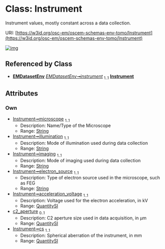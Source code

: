 
# Class: Instrument

Instrument values, mostly constant across a data collection.

URI: [https://w3id.org/osc-em/oscem-schemas-env-tomo/Instrument](https://w3id.org/osc-em/oscem-schemas-env-tomo/Instrument)


[![img](https://yuml.me/diagram/nofunky;dir:TB/class/[QuantitySI],[QuantitySI]<cs%201..1-++[Instrument&#124;microscope:string;illumination:string;imaging:string;electron_source:string],[QuantitySI]<c2_aperture%200..1-++[Instrument],[QuantitySI]<acceleration_voltage%201..1-++[Instrument],[EMDatasetEnv]++-%20instrument%201..1>[Instrument],[EMDatasetEnv])](https://yuml.me/diagram/nofunky;dir:TB/class/[QuantitySI],[QuantitySI]<cs%201..1-++[Instrument&#124;microscope:string;illumination:string;imaging:string;electron_source:string],[QuantitySI]<c2_aperture%200..1-++[Instrument],[QuantitySI]<acceleration_voltage%201..1-++[Instrument],[EMDatasetEnv]++-%20instrument%201..1>[Instrument],[EMDatasetEnv])

## Referenced by Class

 *  **[EMDatasetEnv](EMDatasetEnv.md)** *[EMDatasetEnv➞instrument](EMDatasetEnv_instrument.md)*  <sub>1..1</sub>  **[Instrument](Instrument.md)**

## Attributes


### Own

 * [Instrument➞microscope](Instrument_microscope.md)  <sub>1..1</sub>
     * Description: Name/Type of the Microscope
     * Range: [String](types/String.md)
 * [Instrument➞illumination](Instrument_illumination.md)  <sub>1..1</sub>
     * Description: Mode of illumination used during data collection
     * Range: [String](types/String.md)
 * [Instrument➞imaging](Instrument_imaging.md)  <sub>1..1</sub>
     * Description: Mode of imaging used during data collection
     * Range: [String](types/String.md)
 * [Instrument➞electron_source](Instrument_electron_source.md)  <sub>1..1</sub>
     * Description: Type of electron source used in the microscope, such as FEG
     * Range: [String](types/String.md)
 * [Instrument➞acceleration_voltage](Instrument_acceleration_voltage.md)  <sub>1..1</sub>
     * Description: Voltage used for the electron acceleration, in kV
     * Range: [QuantitySI](QuantitySI.md)
 * [c2_aperture](c2_aperture.md)  <sub>0..1</sub>
     * Description: C2 aperture size used in data acquisition, in µm
     * Range: [QuantitySI](QuantitySI.md)
 * [Instrument➞cs](Instrument_cs.md)  <sub>1..1</sub>
     * Description: Spherical aberration of the instrument, in mm
     * Range: [QuantitySI](QuantitySI.md)
